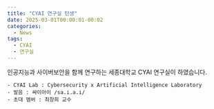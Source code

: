 ```yaml
---
title: "CYAI 연구실 탄생"
date: 2025-03-01T00:00:01-00:02
categories:
  - News
tags:
  - CYAI
  - 연구실
---
```


인공지능과 사이버보안을 함께 연구하는 세종대학교 CYAI 연구실이 하였습니다. 

```
- CYAI Lab : Cybersecurity x Artificial Intelligence Laboratory
- 발음 : 싸이아이 /sa.i.a.i/
- 초대 멤버 : 최창희 교수
```
